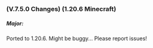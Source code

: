 ### **(V.7.5.0 Changes) (1.20.6 Minecraft)**

##### Major:
Ported to 1.20.6. Might be buggy... Please report issues!